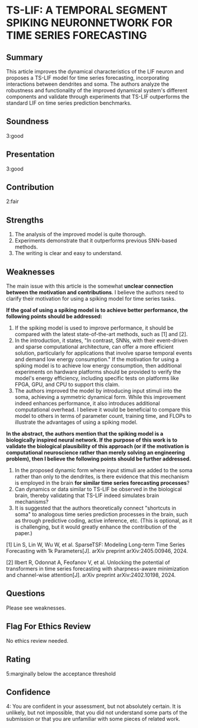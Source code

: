 # TS-LIF: A TEMPORAL SEGMENT SPIKING NEURONNETWORK FOR TIME SERIES FORECASTING

## Summary
This article improves the dynamical characteristics of the LIF neuron and proposes a TS-LIF model for time series forecasting, incorporating interactions between dendrites and soma. The authors analyze the robustness and functionality of the improved dynamical system's different components and validate through experiments that TS-LIF outperforms the standard LIF on time series prediction benchmarks.

## Soundness
3:good

## Presentation
3:good

## Contribution
2:fair

## Strengths
1. The analysis of the improved model is quite thorough.  
2. Experiments demonstrate that it outperforms previous SNN-based methods.  
3. The writing is clear and easy to understand.

## Weaknesses
The main issue with this article is the somewhat **unclear connection between the motivation and contributions**. I believe the authors need to clarify their motivation for using a spiking model for time series tasks. 

**If the goal of using a spiking model is to achieve better performance, the following points should be addressed:**

1. If the spiking model is used to improve performance, it should be compared with the latest state-of-the-art methods, such as [1] and [2].
2. In the introduction, it states, "In contrast, SNNs, with their event-driven and sparse computational architecture, can offer a more efficient solution, particularly for applications that involve sparse temporal events and demand low energy consumption." If the motivation for using a spiking model is to achieve low energy consumption, then additional experiments on hardware platforms should be provided to verify the model's energy efficiency, including specific tests on platforms like FPGA, GPU, and CPU to support this claim.
3. The authors improved the model by introducing input stimuli into the soma, achieving a symmetric dynamical form. While this improvement indeed enhances performance, it also introduces additional computational overhead. I believe it would be beneficial to compare this model to others in terms of parameter count, training time, and FLOPs to illustrate the advantages of using a spiking model.

**In the abstract, the authors mention that the spiking model is a biologically inspired neural network. If the purpose of this work is to validate the biological plausibility of this approach (or if the motivation is computational neuroscience rather than merely solving an engineering problem), then I believe the following points should be further addressed.**

1. In the proposed dynamic form where input stimuli are added to the soma rather than only to the dendrites, is there evidence that this mechanism is employed in the brain **for similar time series forecasting processes**?
2. Can dynamics or data similar to TS-LIF be observed in the biological brain, thereby validating that TS-LIF indeed simulates brain mechanisms?
3. It is suggested that the authors theoretically connect "shortcuts in soma" to analogous time series prediction processes in the brain, such as through predictive coding, active inference, etc. (This is optional, as it is challenging, but it would greatly enhance the contribution of the paper.)

[1] Lin S, Lin W, Wu W, et al. SparseTSF: Modeling Long-term Time Series Forecasting with 1k Parameters[J]. arXiv preprint arXiv:2405.00946, 2024.

[2] Ilbert R, Odonnat A, Feofanov V, et al. Unlocking the potential of transformers in time series forecasting with sharpness-aware minimization and channel-wise attention[J]. arXiv preprint arXiv:2402.10198, 2024.

## Questions

Please see weaknesses.

## Flag For Ethics Review
No ethics review needed.

## Rating
5:marginally below the acceptance threshold

## Confidence
4: You are confident in your assessment, but not absolutely certain. It is unlikely, but not impossible, that you did not understand some parts of the submission or that you are unfamiliar with some pieces of related work.